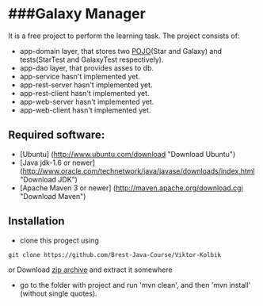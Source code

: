 ###Galaxy Manager
====================================

It is a free project to perform the learning task. The project consists of:
* app-domain layer, that stores two [POJO](http://en.wikipedia.org/wiki/Plain_Old_Java_Object "POJO")(Star and Galaxy) and 		tests(StarTest and GalaxyTest respectively).
* app-dao layer, that provides asses to db.
* app-service hasn't implemented yet.
* app-rest-server hasn't implemented yet.
* app-rest-client hasn't implemented yet.
* app-web-server hasn't implemented yet.
* app-web-client hasn't implemented yet.

Required software:
--------------
  -  [Ubuntu] (http://www.ubuntu.com/download "Download Ubuntu")
  -  [Java jdk-1.6 or newer] (http://www.oracle.com/technetwork/java/javase/downloads/index.html "Download JDK")
  -  [Apache Maven 3 or newer] (http://maven.apache.org/download.cgi "Download Maven")


Installation
------------
* clone this progect using
```
git clone https://github.com/Brest-Java-Course/Viktor-Kolbik
```
or Download [zip archive](https://codeload.github.com/Brest-Java-Course/Viktor-Kolbik/zip/master "This ")
	and extract it somewhere
* go to the folder with project and run 'mvn clean', and then 'mvn install' (without single quotes).
